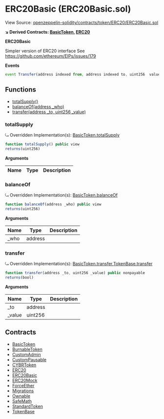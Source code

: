 # ERC20Basic (ERC20Basic.sol)

View Source: [openzeppelin-solidity/contracts/token/ERC20/ERC20Basic.sol](../openzeppelin-solidity/contracts/token/ERC20/ERC20Basic.sol)

**↘ Derived Contracts: [BasicToken](BasicToken.md), [ERC20](ERC20.md)**

**ERC20Basic**

Simpler version of ERC20 interface
See https://github.com/ethereum/EIPs/issues/179

**Events**

```js
event Transfer(address indexed from, address indexed to, uint256  value);
```

## Functions

- [totalSupply()](#totalsupply)
- [balanceOf(address _who)](#balanceof)
- [transfer(address _to, uint256 _value)](#transfer)

### totalSupply

⤿ Overridden Implementation(s): [BasicToken.totalSupply](BasicToken.md#totalsupply)

```js
function totalSupply() public view
returns(uint256)
```

**Arguments**

| Name        | Type           | Description  |
| ------------- |------------- | -----|

### balanceOf

⤿ Overridden Implementation(s): [BasicToken.balanceOf](BasicToken.md#balanceof)

```js
function balanceOf(address _who) public view
returns(uint256)
```

**Arguments**

| Name        | Type           | Description  |
| ------------- |------------- | -----|
| _who | address |  | 

### transfer

⤿ Overridden Implementation(s): [BasicToken.transfer](BasicToken.md#transfer),[TokenBase.transfer](TokenBase.md#transfer)

```js
function transfer(address _to, uint256 _value) public nonpayable
returns(bool)
```

**Arguments**

| Name        | Type           | Description  |
| ------------- |------------- | -----|
| _to | address |  | 
| _value | uint256 |  | 

## Contracts

* [BasicToken](BasicToken.md)
* [BurnableToken](BurnableToken.md)
* [CustomAdmin](CustomAdmin.md)
* [CustomPausable](CustomPausable.md)
* [CYBRToken](CYBRToken.md)
* [ERC20](ERC20.md)
* [ERC20Basic](ERC20Basic.md)
* [ERC20Mock](ERC20Mock.md)
* [ForceEther](ForceEther.md)
* [Migrations](Migrations.md)
* [Ownable](Ownable.md)
* [SafeMath](SafeMath.md)
* [StandardToken](StandardToken.md)
* [TokenBase](TokenBase.md)
